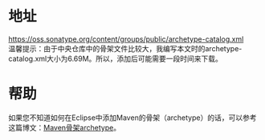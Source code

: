 # 地址
https://oss.sonatype.org/content/groups/public/archetype-catalog.xml  
温馨提示：由于中央仓库中的骨架文件比较大，我编写本文时的archetype-catalog.xml大小为6.69M。所以，添加后可能需要一段时间来下载。

# 帮助
如果您不知道如何在Eclipse中添加Maven的骨架（archetype）的话，可以参考这篇博文：[Maven骨架archetype](http://surenpi.com/2016/07/08/maven_archetype/)。